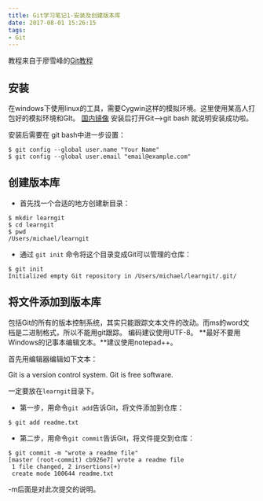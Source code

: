 ```yaml
---
title: Git学习笔记1-安装及创建版本库
date: 2017-08-01 15:26:15
tags: 
- Git
---
```

教程来自于廖雪峰的[Git教程](https://liaoxuefeng.com/wiki/0013739516305929606dd18361248578c67b8067c8c017b000)

## 安装
在windows下使用linux的工具，需要Cygwin这样的模拟环境。这里使用某高人打包好的模拟环境和GIt。
[国内镜像](https://pan.baidu.com/s/1kU5OCOB#list/path=%2Fpub%2Fgit)
安装后打开Git-->git bash 就说明安装成功啦。

安装后需要在 git bash中进一步设置：

```
$ git config --global user.name "Your Name"
$ git config --global user.email "email@example.com"
```

<!-- more -->

## 创建版本库
* 首先找一个合适的地方创建新目录：
```
$ mkdir learngit
$ cd learngit
$ pwd
/Users/michael/learngit
```

* 通过 `git init` 命令将这个目录变成Git可以管理的仓库：
```
$ git init
Initialized empty Git repository in /Users/michael/learngit/.git/
```
## 将文件添加到版本库
包括Git的所有的版本控制系统，其实只能跟踪文本文件的改动。而ms的word文档是二进制格式，所以不能用git跟踪。
编码建议使用UTF-8。
**最好不要用Windows的记事本编辑文本。**建议使用notepad++。


首先用编辑器编辑如下文本：
> 
Git is a version control system.
Git is free software.

一定要放在`learngit`目录下。

* 第一步，用命令`git add`告诉Git，将文件添加到仓库：
```
$ git add readme.txt
```

* 第二步，用命令`git commit`告诉Git，将文件提交到仓库：
```
$ git commit -m "wrote a readme file"
[master (root-commit) cb926e7] wrote a readme file
 1 file changed, 2 insertions(+)
 create mode 100644 readme.txt
```

-m后面是对此次提交的说明。

